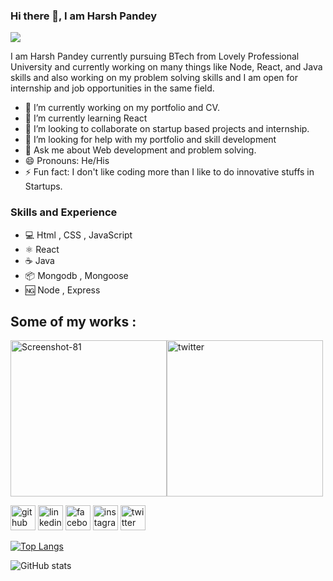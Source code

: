 ### Hi there 👋, I am Harsh Pandey
![](https://pbs.twimg.com/profile_banners/1363910327499329537/1668583337/1080x360)

I am Harsh Pandey currently pursuing BTech from Lovely Professional University and currently working on many things like Node, React, and Java skills and also working on my problem solving skills and I am open for internship and job opportunities in the same field. 

- 🔭 I’m currently working on my portfolio and CV. 
- 🌱 I’m currently learning React 
- 👯 I’m looking to collaborate on startup based projects and internship. 
- 🤔 I’m looking for help with my portfolio and skill development 
- 💬 Ask me about Web development and problem solving. 
- 😄 Pronouns: He/His 
- ⚡ Fun fact: I don't like coding more than I like to do innovative stuffs in Startups.


### Skills and Experience   

* 💻 Html , CSS , JavaScript
* ⚛ React
* ☕ Java
* 📦 Mongodb , Mongoose
* 🆖 Node , Express

## Some of my works :
<a href="https://admin-page-sage.vercel.app/"><img src="https://i.ibb.co/3yP4g55/Screenshot-81.png" alt="Screenshot-81" border="0" width = "250px"></a><a href="https://twitterclone-eight.vercel.app"><img src="https://i.ibb.co/Xx9cmd1/twitter.png" alt="twitter" border="0" width = "250px"></a>


[<img src='https://cdn.jsdelivr.net/npm/simple-icons@3.0.1/icons/github.svg' alt='github' height='40'>](https://github.com/PandeyHarsh433)  [<img src='https://cdn.jsdelivr.net/npm/simple-icons@3.0.1/icons/linkedin.svg' alt='linkedin' height='40'>](https://www.linkedin.com/in/harsh-pandey-56a1961b6/)  [<img src='https://cdn.jsdelivr.net/npm/simple-icons@3.0.1/icons/facebook.svg' alt='facebook' height='40'>](https://www.facebook.com/profile.php?id=100023977083779)  [<img src='https://cdn.jsdelivr.net/npm/simple-icons@3.0.1/icons/instagram.svg' alt='instagram' height='40'>](https://www.instagram.com/iharsh144/)  [<img src='https://cdn.jsdelivr.net/npm/simple-icons@3.0.1/icons/twitter.svg' alt='twitter' height='40'>](https://twitter.com/HarshPa58163449)  

[![Top Langs](https://github-readme-stats.vercel.app/api/top-langs/?username=PandeyHarsh433)](https://github.com/anuraghazra/github-readme-stats)

![GitHub stats](https://github-readme-stats.vercel.app/api?username=PandeyHarsh433&show_icons=true)  

